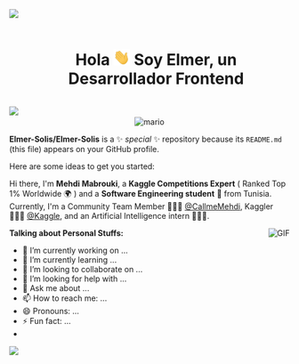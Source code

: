 
<img src="https://user-images.githubusercontent.com/74038190/212284100-561aa473-3905-4a80-b561-0d28506553ee.gif">

<!--h1 without bottom border-->
<div >
  <ul align="center">
    <summary><h1 style="display: inline-block">Hola  <img src="https://raw.githubusercontent.com/ABSphreak/ABSphreak/master/gifs/Hi.gif" width="30px"> Soy Elmer, un Desarrollador Frontend </h1></summary>
  </ul>
</div>

<img src="https://user-images.githubusercontent.com/74038190/212284100-561aa473-3905-4a80-b561-0d28506553ee.gif">


<div align="center">
  <img  src="https://user-images.githubusercontent.com/74038190/225813708-98b745f2-7d22-48cf-9150-083f1b00d6c9.gif"
     height="375"  alt="mario" />
</div>



**Elmer-Solis/Elmer-Solis** is a ✨ _special_ ✨ repository because its `README.md` (this file) appears on your GitHub profile.

Here are some ideas to get you started:

Hi there, I'm **Mehdi Mabrouki**, a **Kaggle Competitions Expert** ( Ranked Top 1% Worldwide 🌍 ) and a **Software Engineering student** 🚀 from Tunisia.  Currently, I'm a Community Team Member 🙍🏽‍♂️ [@CallmeMehdi](https://github.com/CallmeMehdi), Kaggler 👨🏽‍💻 [@Kaggle](https://www.kaggle.com/mehdimabrouki), and an Artificial Intelligence intern 👨🏽‍💼. 

  <img align="right" alt="GIF" src="https://i.pinimg.com/originals/e4/26/70/e426702edf874b181aced1e2fa5c6cde.gif" />

**Talking about Personal Stuffs:**



- 🔭 I’m currently working on ...
- 🌱 I’m currently learning ...
- 👯 I’m looking to collaborate on ...
- 🤔 I’m looking for help with ...
- 💬 Ask me about ...
- 📫 How to reach me: ...
- 😄 Pronouns: ...
- ⚡ Fun fact: ...
- 
<img src="https://user-images.githubusercontent.com/74038190/212284100-561aa473-3905-4a80-b561-0d28506553ee.gif">
